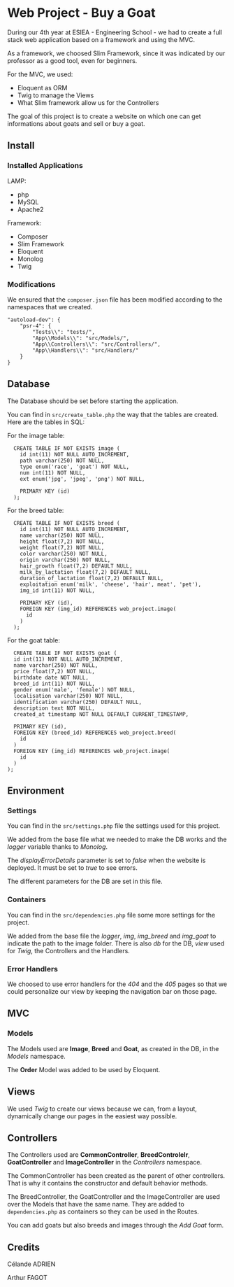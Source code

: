 # Web Project - Buy a Goat

During our 4th year at ESIEA - Engineering School - we had to create a full stack web application based on a framework and using the MVC.

As a framework, we choosed Slim Framework, since it was indicated by our professor as a good tool, even for beginners.

For the MVC, we used:
* Eloquent as ORM
* Twig to manage the Views
* What Slim framework allow us for the Controllers


The goal of this project is to create a website on which one can get informations about goats and sell or buy a goat.

## Install
### Installed Applications

LAMP:
* php
* MySQL
* Apache2

Framework:
* Composer
* Slim Framework
* Eloquent
* Monolog
* Twig

### Modifications

We ensured that the `composer.json` file has been modified according to the namespaces that we created.

    "autoload-dev": {
        "psr-4": {
            "Tests\\": "tests/",
            "App\\Models\\": "src/Models/",
            "App\\Controllers\\": "src/Controllers/",
            "App\\Handlers\\": "src/Handlers/"
        }
    }

## Database

The Database should be set before starting the application.

You can find in `src/create_table.php` the way that the tables are created. Here are the tables in SQL:

For the image table:

      CREATE TABLE IF NOT EXISTS image (
        id int(11) NOT NULL AUTO_INCREMENT,
        path varchar(250) NOT NULL,
        type enum('race', 'goat') NOT NULL,
        num int(11) NOT NULL,
        ext enum('jpg', 'jpeg', 'png') NOT NULL,

        PRIMARY KEY (id)
      );


For the breed table:

      CREATE TABLE IF NOT EXISTS breed (
        id int(11) NOT NULL AUTO_INCREMENT,
        name varchar(250) NOT NULL,
        height float(7,2) NOT NULL,
        weight float(7,2) NOT NULL,
        color varchar(250) NOT NULL,
        origin varchar(250) NOT NULL,
        hair_growth float(7,2) DEFAULT NULL,
        milk_by_lactation float(7,2) DEFAULT NULL,
        duration_of_lactation float(7,2) DEFAULT NULL,
        exploitation enum('milk', 'cheese', 'hair', meat', 'pet'),
        img_id int(11) NOT NULL,

        PRIMARY KEY (id),
        FOREIGN KEY (img_id) REFERENCES web_project.image(
          id
        )
      );

For the goat table:

      CREATE TABLE IF NOT EXISTS goat (
      id int(11) NOT NULL AUTO_INCREMENT,
      name varchar(250) NOT NULL,
      price float(7,2) NOT NULL,
      birthdate date NOT NULL,
      breed_id int(11) NOT NULL,
      gender enum('male', 'female') NOT NULL,
      localisation varchar(250) NOT NULL,
      identification varchar(250) DEFAULT NULL,
      description text NOT NULL,
      created_at timestamp NOT NULL DEFAULT CURRENT_TIMESTAMP,

      PRIMARY KEY (id),
      FOREIGN KEY (breed_id) REFERENCES web_project.breed(
        id
      )
      FOREIGN KEY (img_id) REFERENCES web_project.image(
        id
      )
    );

## Environment
### Settings
You can find in the `src/settings.php` file the settings used for this project.

We added from the base file what we needed to make the DB works and the *logger* variable thanks to *Monolog*.

The *displayErrorDetails* parameter is set to *false* when the website is deployed. It must be set to *true* to see errors.

The different parameters for the DB are set in this file.
### Containers
You can find in the `src/dependencies.php` file some more settings for the project.

We added from the base file the *logger*, *img*, *img_breed* and *img_goat* to indicate the path to the image folder. There is also *db* for the DB, *view* used for *Twig*, the Controllers and the Handlers.

### Error Handlers
We choosed to use error handlers for the *404* and the *405* pages so that we could personalize our view by keeping the navigation bar on those page.
## MVC

### Models

The Models used are **Image**, **Breed** and **Goat**, as created in the DB, in the *Models* namespace.

The **Order** Model was added to be used by Eloquent.

## Views

We used *Twig* to create our views because we can, from a layout, dynamically change our pages in the easiest way possible.

## Controllers

The Controllers used are **CommonController**, **BreedControlelr**, **GoatController** and **ImageController** in the *Controllers* namespace.

The CommonController has been created as the parent of other controllers. That is why it contains the constructor and default behavior methods.

The BreedController, the GoatController and the ImageController are used over the Models that have the same name. They are added to `dependencies.php` as containers so they can be used in the Routes.

You can add goats but also breeds and images through the *Add Goat* form.

## Credits

Célande ADRIEN

Arthur FAGOT
